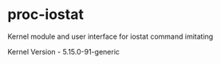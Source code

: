 # proc-iostat
Kernel module and user interface for iostat command imitating

Kernel Version - 5.15.0-91-generic
